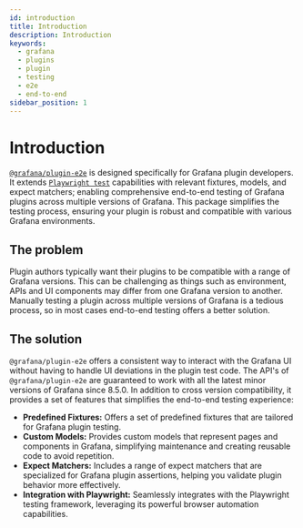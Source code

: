 ```yaml
---
id: introduction
title: Introduction
description: Introduction
keywords:
  - grafana
  - plugins
  - plugin
  - testing
  - e2e
  - end-to-end
sidebar_position: 1
---
```


# Introduction

[`@grafana/plugin-e2e`](https://www.npmjs.com/package/@grafana/plugin-e2e?activeTab=readme) is designed specifically for Grafana plugin developers. It extends [`Playwright test`](https://playwright.dev/) capabilities with relevant fixtures, models, and expect matchers; enabling comprehensive end-to-end testing of Grafana plugins across multiple versions of Grafana. This package simplifies the testing process, ensuring your plugin is robust and compatible with various Grafana environments.

## The problem

Plugin authors typically want their plugins to be compatible with a range of Grafana versions. This can be challenging as things such as environment, APIs and UI components may differ from one Grafana version to another. Manually testing a plugin across multiple versions of Grafana is a tedious process, so in most cases end-to-end testing offers a better solution.

## The solution

`@grafana/plugin-e2e` offers a consistent way to interact with the Grafana UI without having to handle UI deviations in the plugin test code. The API's of `@grafana/plugin-e2e` are guaranteed to work with all the latest minor versions of Grafana since 8.5.0. In addition to cross version compatibility, it provides a set of features that simplifies the end-to-end testing experience:

- **Predefined Fixtures:** Offers a set of predefined fixtures that are tailored for Grafana plugin testing.
- **Custom Models:** Provides custom models that represent pages and components in Grafana, simplifying maintenance and creating reusable code to avoid repetition.
- **Expect Matchers:** Includes a range of expect matchers that are specialized for Grafana plugin assertions, helping you validate plugin behavior more effectively.
- **Integration with Playwright:** Seamlessly integrates with the Playwright testing framework, leveraging its powerful browser automation capabilities.
